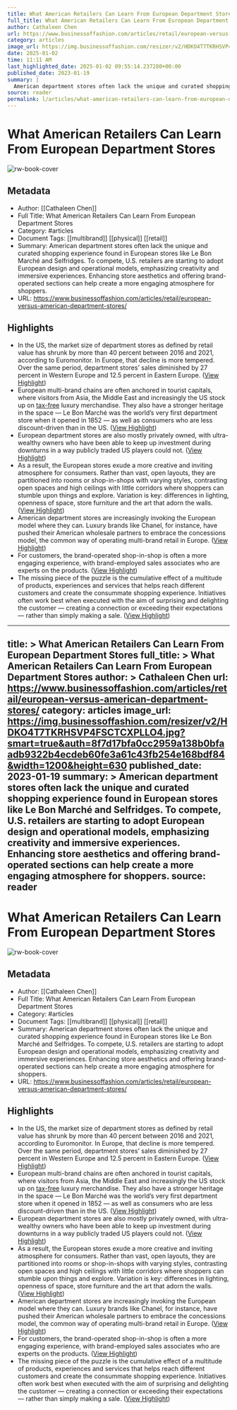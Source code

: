 ```yaml
---
title: What American Retailers Can Learn From European Department Stores
full_title: What American Retailers Can Learn From European Department Stores
author: Cathaleen Chen
url: https://www.businessoffashion.com/articles/retail/european-versus-american-department-stores/
category: articles
image_url: https://img.businessoffashion.com/resizer/v2/HDKO4T7TKRHSVP4FSCTCXPLLO4.jpg?smart=true&auth=8f7d17bfa0cc2959a138b0bfaadb9322b4ecdeb60fe3a61c43fb254e168bdf84&width=1200&height=630
date: 2025-01-02
time: 11:11 AM
last_highlighted_date: 2025-01-02 09:55:14.237280+00:00
published_date: 2023-01-19
summary: |
  American department stores often lack the unique and curated shopping experience found in European stores like Le Bon Marché and Selfridges. To compete, U.S. retailers are starting to adopt European design and operational models, emphasizing creativity and immersive experiences. Enhancing store aesthetics and offering brand-operated sections can help create a more engaging atmosphere for shoppers.
source: reader
permalink: l/articles/what-american-retailers-can-learn-from-european-department-stores
---
```

# What American Retailers Can Learn From European Department Stores

![rw-book-cover](https://img.businessoffashion.com/resizer/v2/HDKO4T7TKRHSVP4FSCTCXPLLO4.jpg?smart=true&auth=8f7d17bfa0cc2959a138b0bfaadb9322b4ecdeb60fe3a61c43fb254e168bdf84&width=1200&height=630)

## Metadata
- Author: [[Cathaleen Chen]]
- Full Title: What American Retailers Can Learn From European Department Stores
- Category: #articles
- Document Tags: [[multibrand]] [[physical]] [[retail]] 
- Summary: American department stores often lack the unique and curated shopping experience found in European stores like Le Bon Marché and Selfridges. To compete, U.S. retailers are starting to adopt European design and operational models, emphasizing creativity and immersive experiences. Enhancing store aesthetics and offering brand-operated sections can help create a more engaging atmosphere for shoppers.
- URL: https://www.businessoffashion.com/articles/retail/european-versus-american-department-stores/

## Highlights
- In the US, the market size of department stores as defined by retail value has shrunk by more than 40 percent between 2016 and 2021, according to Euromonitor. In Europe, that decline is more tempered. Over the same period, department stores’ sales diminished by 27 percent in Western Europe and 12.5 percent in Eastern Europe. ([View Highlight](https://read.readwise.io/read/01jgk6qc2yg8qh6br8gfx3z6t6))
- European multi-brand chains are often anchored in tourist capitals, where visitors from Asia, the Middle East and increasingly the US stock up on [tax-free](https://www.businessoffashion.com/news/luxury/uk-luxury-brands-urge-government-to-bring-back-tax-free-shopping/) luxury merchandise. They also have a stronger heritage in the space — Le Bon Marché was the world’s very first department store when it opened in 1852 — as well as consumers who are less discount-driven than in the US. ([View Highlight](https://read.readwise.io/read/01jgk6scgbsanwz2wtp199txhd))
- European department stores are also mostly privately owned, with ultra-wealthy owners who have been able to keep up investment during downturns in a way publicly traded US players could not. ([View Highlight](https://read.readwise.io/read/01jgk6v05bv631b4k2k4av63v1))
- As a result, the European stores exude a more creative and inviting atmosphere for consumers. Rather than vast, open layouts, they are partitioned into rooms or shop-in-shops with varying styles, contrasting open spaces and high ceilings with little corridors where shoppers can stumble upon things and explore. Variation is key: differences in lighting, openness of space, store furniture and the art that adorn the walls. ([View Highlight](https://read.readwise.io/read/01jgk6wtyv0dkhz4hw174bk1jv))
- American department stores are increasingly invoking the European model where they can. Luxury brands like Chanel, for instance, have pushed their American wholesale partners to embrace the concessions model, the common way of operating multi-brand retail in Europe. ([View Highlight](https://read.readwise.io/read/01jgk6z8p10sqh70r2bsgcx1p1))
- For customers, the brand-operated shop-in-shop is often a more engaging experience, with brand-employed sales associates who are experts on the products. ([View Highlight](https://read.readwise.io/read/01jgk6zsp1fb6zg3e6k1edtda6))
- The missing piece of the puzzle is the cumulative effect of a multitude of products, experiences and services that helps reach different customers and create the consummate shopping experience. Initiatives often work best when executed with the aim of surprising and delighting the customer — creating a connection or exceeding their expectations — rather than simply making a sale. ([View Highlight](https://read.readwise.io/read/01jgk71js8k4myn4d2b93xdc1t))


---
title: >
  What American Retailers Can Learn From European Department Stores
full_title: >
  What American Retailers Can Learn From European Department Stores
author: >
  Cathaleen Chen
url: https://www.businessoffashion.com/articles/retail/european-versus-american-department-stores/
category: articles
image_url: https://img.businessoffashion.com/resizer/v2/HDKO4T7TKRHSVP4FSCTCXPLLO4.jpg?smart=true&auth=8f7d17bfa0cc2959a138b0bfaadb9322b4ecdeb60fe3a61c43fb254e168bdf84&width=1200&height=630
published_date: 2023-01-19
summary: >
  American department stores often lack the unique and curated shopping experience found in European stores like Le Bon Marché and Selfridges. To compete, U.S. retailers are starting to adopt European design and operational models, emphasizing creativity and immersive experiences. Enhancing store aesthetics and offering brand-operated sections can help create a more engaging atmosphere for shoppers.
source: reader
---
# What American Retailers Can Learn From European Department Stores

![rw-book-cover](https://img.businessoffashion.com/resizer/v2/HDKO4T7TKRHSVP4FSCTCXPLLO4.jpg?smart=true&auth=8f7d17bfa0cc2959a138b0bfaadb9322b4ecdeb60fe3a61c43fb254e168bdf84&width=1200&height=630)

## Metadata
- Author: [[Cathaleen Chen]]
- Full Title: What American Retailers Can Learn From European Department Stores
- Category: #articles
- Document Tags: [[multibrand]] [[physical]] [[retail]] 
- Summary: American department stores often lack the unique and curated shopping experience found in European stores like Le Bon Marché and Selfridges. To compete, U.S. retailers are starting to adopt European design and operational models, emphasizing creativity and immersive experiences. Enhancing store aesthetics and offering brand-operated sections can help create a more engaging atmosphere for shoppers.
- URL: https://www.businessoffashion.com/articles/retail/european-versus-american-department-stores/

## Highlights
- In the US, the market size of department stores as defined by retail value has shrunk by more than 40 percent between 2016 and 2021, according to Euromonitor. In Europe, that decline is more tempered. Over the same period, department stores’ sales diminished by 27 percent in Western Europe and 12.5 percent in Eastern Europe. ([View Highlight](https://read.readwise.io/read/01jgk6qc2yg8qh6br8gfx3z6t6))
- European multi-brand chains are often anchored in tourist capitals, where visitors from Asia, the Middle East and increasingly the US stock up on [tax-free](https://www.businessoffashion.com/news/luxury/uk-luxury-brands-urge-government-to-bring-back-tax-free-shopping/) luxury merchandise. They also have a stronger heritage in the space — Le Bon Marché was the world’s very first department store when it opened in 1852 — as well as consumers who are less discount-driven than in the US. ([View Highlight](https://read.readwise.io/read/01jgk6scgbsanwz2wtp199txhd))
- European department stores are also mostly privately owned, with ultra-wealthy owners who have been able to keep up investment during downturns in a way publicly traded US players could not. ([View Highlight](https://read.readwise.io/read/01jgk6v05bv631b4k2k4av63v1))
- As a result, the European stores exude a more creative and inviting atmosphere for consumers. Rather than vast, open layouts, they are partitioned into rooms or shop-in-shops with varying styles, contrasting open spaces and high ceilings with little corridors where shoppers can stumble upon things and explore. Variation is key: differences in lighting, openness of space, store furniture and the art that adorn the walls. ([View Highlight](https://read.readwise.io/read/01jgk6wtyv0dkhz4hw174bk1jv))
- American department stores are increasingly invoking the European model where they can. Luxury brands like Chanel, for instance, have pushed their American wholesale partners to embrace the concessions model, the common way of operating multi-brand retail in Europe. ([View Highlight](https://read.readwise.io/read/01jgk6z8p10sqh70r2bsgcx1p1))
- For customers, the brand-operated shop-in-shop is often a more engaging experience, with brand-employed sales associates who are experts on the products. ([View Highlight](https://read.readwise.io/read/01jgk6zsp1fb6zg3e6k1edtda6))
- The missing piece of the puzzle is the cumulative effect of a multitude of products, experiences and services that helps reach different customers and create the consummate shopping experience. Initiatives often work best when executed with the aim of surprising and delighting the customer — creating a connection or exceeding their expectations — rather than simply making a sale. ([View Highlight](https://read.readwise.io/read/01jgk71js8k4myn4d2b93xdc1t))



